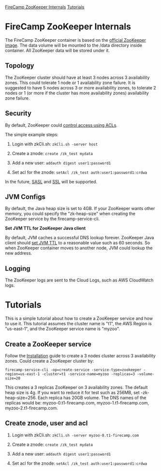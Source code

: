 [FireCamp ZooKeeper Internals](https://github.com/cloudstax/firecamp/tree/master/catalog/zookeeper#firecamp-zookeeper-internals)
[Tutorials](https://github.com/cloudstax/firecamp/tree/master/catalog/zookeeper#tutorials)

# FireCamp ZooKeeper Internals

The FireCamp ZooKeeper container is based on the [official ZooKeeper image](https://hub.docker.com/_/zookeeper/). The data volume will be mounted to the /data directory inside container. All ZooKeeper data will be stored under it.

## Topology

The ZooKeeper cluster should have at least 3 nodes across 3 availability zones. This could tolerate 1 node or 1 availability zone failure. It is suggested to have 5 nodes across 3 or more availability zones, to tolerate 2 nodes or 1 (or more if the cluster has more availability zones) availability zone failure.

## Security

By default, ZooKeeper could [control access using ACLs](http://zookeeper.apache.org/doc/r3.4.10/zookeeperProgrammers.html#sc_ZooKeeperAccessControl).

The simple example steps:

1. Login with zkCli.sh: `zkCli.sh -server host`

2. Create a znode: `create /zk_test mydata`

3. Add a new user: `addauth digest user1:password1`

4. Set acl for the znode: `setAcl /zk_test auth:user1:password1:crdwa`

In the future, [SASL](https://cwiki.apache.org/confluence/display/ZOOKEEPER/ZooKeeper+and+SASL) and [SSL](https://cwiki.apache.org/confluence/display/ZOOKEEPER/ZooKeeper+SSL+User+Guide) will be supported.

## JVM Configs

By default, the Java heap size is set to 4GB. If your ZooKeeper wants other memory, you could specify the "zk-heap-size" when creating the ZooKeeper service by the firecamp-service-cli.

**Set JVM TTL for ZooKeeper Java client**

By default, JVM caches a successful DNS lookup forever. ZooKeeper Java client should [set JVM TTL](http://docs.aws.amazon.com/AWSSdkDocsJava/latest/DeveloperGuide/java-dg-jvm-ttl.html) to a reasonable value such as 60 seconds. So when ZooKeeper container moves to another node, JVM could lookup the new address.

## Logging

The ZooKeeper logs are sent to the Cloud Logs, such as AWS CloudWatch logs.


# Tutorials

This is a simple tutorial about how to create a ZooKeeper service and how to use it. This tutorial assumes the cluster name is "t1", the AWS Region is "us-east-1", and the ZooKeeper service name is "myzoo".

## Create a ZooKeeper service
Follow the [Installation](https://github.com/cloudstax/firecamp/tree/master/docs/installation) guide to create a 3 nodes cluster across 3 availability zones. Could create a ZooKeeper cluster by:
```
firecamp-service-cli -op=create-service -service-type=zookeeper -region=us-east-1 -cluster=t1 -service-name=myzoo -replicas=3 -volume-size=20
```

This creates a 3 replicas ZooKeeper on 3 availability zones. The default heap size is 4g. If you want to reduce it for test such as 256MB, set -zk-heap-size=256. Each replica has 20GB volume. The DNS names of the replicas would be: myzoo-0.t1-firecamp.com, myzoo-1.t1-firecamp.com, myzoo-2.t1-firecamp.com.

## Create znode, user and acl
1. Login with zkCli.sh: `zkCli.sh -server myzoo-0.t1-firecamp.com`

2. Create a znode: `create /zk_test mydata`

3. Add a new user: `addauth digest user1:password1`

4. Set acl for the znode: `setAcl /zk_test auth:user1:password1:crdwa`
